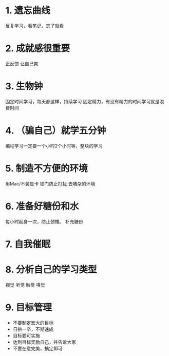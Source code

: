 # 1. 遗忘曲线 
反复学习，看笔记，忘了就看
# 2. 成就感很重要
正反馈 让自己爽
# 3. 生物钟
固定时间学习，每天都这样，持续学习
固定精力，有没有精力的时间学习就是浪费时间
# 4. （骗自己）就学五分钟
编程学习一定要一个小时2个小时等，整块的学习 
# 5. 制造不方便的环境
 用Mac/不装显卡 锁门防止打扰 去嘈杂的环境  
# 6. 准备好糖份和水
每小时起身一次，防止颈椎。 补充糖份
# 7. 自我催眠
# 8. 分析自己的学习类型
视觉 听觉 触觉 嗅觉
# 9. 目标管理
 - 不要制定宏大的目标
 - 日拱一卒，不期速成
 - 目标要可实施
 - 达到目标奖励自己，并告诉大家
 - 不要在意完美，搞定即可